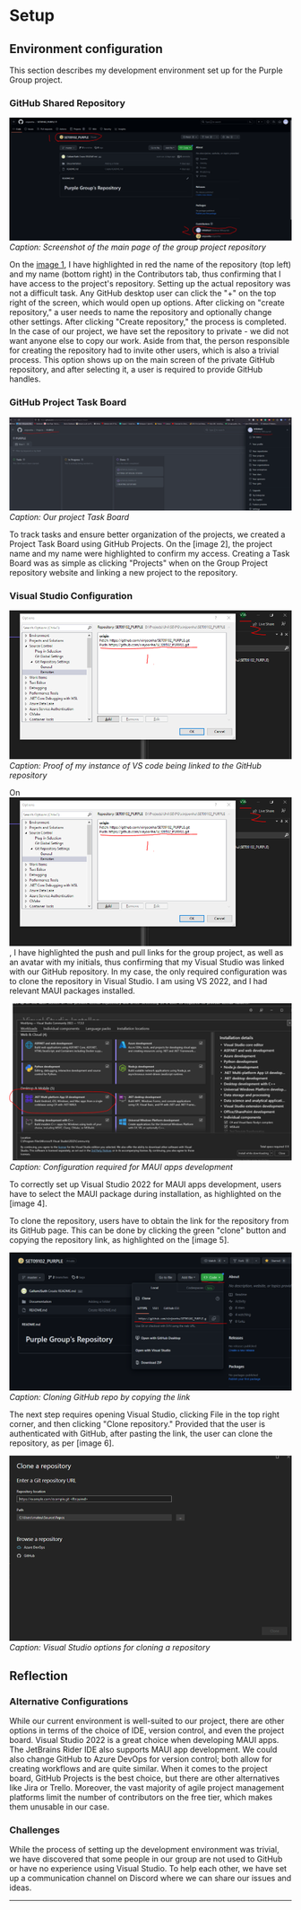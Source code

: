 # Setup

## Environment configuration

This section describes my development environment set up for the Purple Group project.

### GitHub Shared Repository

![image 1](./images/Repository_My_access_Github.PNG)
*Caption: Screenshot of the main page of the group project repository*

On the [image 1][image1], I have highlighted in red the name of the repository (top left) and my name (bottom right) in the Contributors tab, thus confirming that I have access to the project's repository. Setting up the actual repository was not a difficult task. Any GitHub desktop user can click the "+" on the top right of the screen, which would open up options. After clicking on "create repository," a user needs to name the repository and optionally change other settings. After clicking "Create repository," the process is completed. In the case of our project, we have set the repository to private - we did not want anyone else to copy our work. Aside from that, the person responsible for creating the repository had to invite other users, which is also a trivial process. This option shows up on the main screen of the private GitHub repository, and after selecting it, a user is required to provide GitHub handles.

### GitHub Project Task Board

![image 2](./images/github_project_task_board.PNG)
*Caption: Our project Task Board*

To track tasks and ensure better organization of the projects, we created a Project Task Board using GitHub Projects. On the [image 2], the project name and my name were highlighted to confirm my access. Creating a Task Board was as simple as clicking "Projects" when on the Group Project repository website and linking a new project to the repository.

### Visual Studio Configuration

![image 3](./images/vs_cloned.PNG)
*Caption: Proof of my instance of VS code being linked to the GitHub repository*

On ![image 3](./images/vs_cloned.PNG), I have highlighted the push and pull links for the group project, as well as an avatar with my initials, thus confirming that my Visual Studio was linked with our GitHub repository. In my case, the only required configuration was to clone the repository in Visual Studio. I am using VS 2022, and I had relevant MAUI packages installed.

![image 4](./images/MAUI.PNG)
*Caption: Configuration required for MAUI apps development*

To correctly set up Visual Studio 2022 for MAUI apps development, users have to select the MAUI package during installation, as highlighted on the [image 4].

To clone the repository, users have to obtain the link for the repository from its GitHub page. This can be done by clicking the green "clone" button and copying the repository link, as highlighted on the [image 5].

![image 5](./images/LinkingRepository.PNG)
*Caption: Cloning GitHub repo by copying the link*

The next step requires opening Visual Studio, clicking File in the top right corner, and then clicking "Clone repository." Provided that the user is authenticated with GitHub, after pasting the link, the user can clone the repository, as per [image 6].

![image 6](./images/VS_repository.PNG)
*Caption: Visual Studio options for cloning a repository*

## Reflection

### Alternative Configurations

While our current environment is well-suited to our project, there are other options in terms of the choice of IDE, version control, and even the project board. Visual Studio 2022 is a great choice when developing MAUI apps. The JetBrains Rider IDE also supports MAUI app development. We could also change GitHub to Azure DevOps for version control; both allow for creating workflows and are quite similar. When it comes to the project board, GitHub Projects is the best choice, but there are other alternatives like Jira or Trello. Moreover, the vast majority of agile project management platforms limit the number of contributors on the free tier, which makes them unusable in our case.

### Challenges

While the process of setting up the development environment was trivial, we have discovered that some people in our group are not used to GitHub or have no experience using Visual Studio. To help each other, we have set up a communication channel on Discord where we can share our issues and ideas.

---

[image1]: ./images/Repository_My_access_Github.PNG "Screenshot of the main page of the group project repository"
[image2]: ./images/github_project_task_board.PNG "Our project Task Board"
[image3]: ./images/vs_cloned.PNG "Proof of my instance of VS code being linked to the GitHub repository"
[image4]: ./images/MAUI.PNG "Configuration required for MAUI apps development"
[image5]: ./images/LinkingRepository.PNG "Cloning GitHub repo by copying the link"
[image6]: ./images/VS_repository.PNG "Visual Studio options for cloning a repository"
